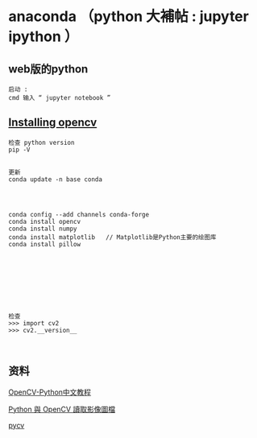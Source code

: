 # anaconda （python 大補帖 : jupyter ipython ）


## web版的python
```
启动 :
cmd 输入 “ jupyter notebook ” 
```


## [Installing opencv](https://github.com/conda-forge/opencv-feedstock)


```
检查 python version
pip -V


更新
conda update -n base conda




conda config --add channels conda-forge
conda install opencv
conda install numpy 
conda install matplotlib   // Matplotlib是Python主要的绘图库
conda install pillow









检查
>>> import cv2
>>> cv2.__version__



```

## 资料

[OpenCV-Python中文教程
](https://www.kancloud.cn/aollo/aolloopencv/259610)

[ Python 與 OpenCV 讀取影像圖檔](https://blog.gtwang.org/programming/opencv-basic-image-read-and-write-tutorial/)

[pycv](https://github.com/techfort/pycv)





